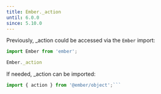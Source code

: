 ```yaml
---
title: Ember._action
until: 6.0.0
since: 5.10.0
---
```



Previously, _action could be accessed via the `Ember` import:
```js
import Ember from 'ember';

Ember._action

```

 If needed, _action can be imported:
```js
import { action } from '@ember/object';```
